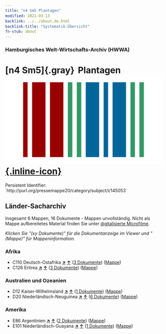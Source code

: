 ```yaml
---
title: "n4 Sm5 Plantagen"
modified: 2021-03-13
backlink: ../../about.de.html
backlink-title: "Systematik-Übersicht"
fn-stub: about
---
```


### Hamburgisches Welt-Wirtschafts-Archiv (HWWA)

# [n4 Sm5]{.gray}&#8201; Plantagen &#160; [![Wikidata](/images/Wikidata-logo.svg "Wikidata"){.inline-icon}](http://www.wikidata.org/entity/Q104710529)

<div class="hint">Persistent Identifier: `http://purl.org/pressemappe20/category/subject/i/145053`</div>







## Länder-Sacharchiv




Insgesamt 6 Mappen, 16 Dokumente - Mappen unvollständig.
Nicht als Mappe aufbereitetes Material finden Sie unter [digitalisierte Microfilme](/film/h1_sh.de.html).

_Klicken Sie "(xy Dokumente)" für die Dokumentanzeige im Viewer und "(Mappe)" für Mappeninformation._




### Afrika

- C110 Deutsch-Ostafrika [**&nearr;**](../../../geo/i/141471/about.de.html "Deutsch-Ostafrika (alle Mappen)") [**&uarr;**](../../../geo/about.de.html#C110 "Ländersystematik") (<a href="https://pm20.zbw.eu/iiifview/folder/sh/141471,145053" title="über: Deutsch-Ostafrika : Plantagen" target="_blank">3 Dokumente</a>) ([Mappe](../../../../folder/sh/1414xx/141471/1450xx/145053/about.de.html))
- C126 Eritrea [**&nearr;**](../../../geo/i/141483/about.de.html "Eritrea (alle Mappen)") [**&uarr;**](../../../geo/about.de.html#C126 "Ländersystematik") (<a href="https://pm20.zbw.eu/iiifview/folder/sh/141483,145053" title="über: Eritrea : Plantagen" target="_blank">3 Dokumente</a>) ([Mappe](../../../../folder/sh/1414xx/141483/1450xx/145053/about.de.html))

### Australien und Ozeanien

- D12 Kaiser-Wilhelmsland [**&nearr;**](../../../geo/i/141612/about.de.html "Kaiser-Wilhelmsland (alle Mappen)") [**&uarr;**](../../../geo/about.de.html#D12 "Ländersystematik") (<a href="https://pm20.zbw.eu/iiifview/folder/sh/141612,145053" title="über: Kaiser-Wilhelmsland : Plantagen" target="_blank">1 Dokumente</a>) ([Mappe](../../../../folder/sh/1416xx/141612/1450xx/145053/about.de.html))
- D20 Niederländisch-Neuguinea [**&nearr;**](../../../geo/i/141619/about.de.html "Niederländisch-Neuguinea (alle Mappen)") [**&uarr;**](../../../geo/about.de.html#D20 "Ländersystematik") (<a href="https://pm20.zbw.eu/iiifview/folder/sh/141619,145053" title="über: Niederländisch-Neuguinea : Plantagen" target="_blank">6 Dokumente</a>) ([Mappe](../../../../folder/sh/1416xx/141619/1450xx/145053/about.de.html))

### Amerika

- E86 Argentinien [**&nearr;**](../../../geo/i/141692/about.de.html "Argentinien (alle Mappen)") [**&uarr;**](../../../geo/about.de.html#E86 "Ländersystematik") (<a href="https://pm20.zbw.eu/iiifview/folder/sh/141692,145053" title="über: Argentinien : Plantagen" target="_blank">2 Dokumente</a>) ([Mappe](../../../../folder/sh/1416xx/141692/1450xx/145053/about.de.html))
- E101 Niederländisch-Guayana [**&nearr;**](../../../geo/i/141699/about.de.html "Niederländisch-Guayana (alle Mappen)") [**&uarr;**](../../../geo/about.de.html#E101 "Ländersystematik") (<a href="https://pm20.zbw.eu/iiifview/folder/sh/141699,145053" title="über: Niederländisch-Guayana : Plantagen" target="_blank">1 Dokumente</a>) ([Mappe](../../../../folder/sh/1416xx/141699/1450xx/145053/about.de.html))








